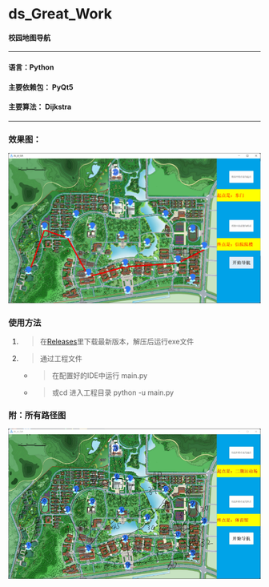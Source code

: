 # ds_Great_Work
#### 校园地图导航
***
#### 语言：Python
#### 主要依赖包： PyQt5
#### 主要算法： Dijkstra
***
### 效果图：
![result.png](/result_res/result.png)
### 使用方法
1. > 在[Releases](https://github.com/zxyup/ds_Great_Work/releases/tag/v1)里下载最新版本，解压后运行exe文件
2. > 通过工程文件
    - > 在配置好的IDE中运行 main.py
    - > 或cd 进入工程目录  python -u main.py
### 附：所有路径图
![routine.png](/result_res/routine.png)